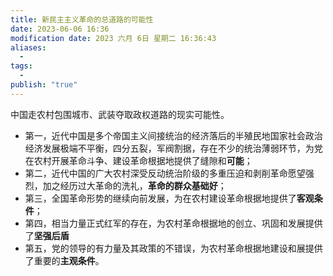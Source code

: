 ```yaml
---
title: 新民主主义革命的总道路的可能性
date: 2023-06-06 16:36
modification date: 2023 六月 6日 星期二 16:36:43
aliases:
  - 
tags:
  - 
publish: "true"
---
```


中国走农村包围城市、武装夺取政权道路的现实可能性。

- 第一，近代中国是多个帝国主义间接统治的经济落后的半殖民地国家社会政治经济发展极端不平衡，四分五裂，军阀割据，存在不少的统治薄弱环节，为党在农村开展革命斗争、建设革命根据地提供了缝隙和**可能**；
- 第二，近代中国的广大农村深受反动统治阶级的多重压迫和剥削革命愿望强烈，加之经历过大革命的洗礼，**革命的群众基础好**；
- 第三，全国革命形势的继续向前发展，为在农村建设革命根据地提供了**客观条件**；
- 第四，相当力量正式红军的存在，为农村革命根据地的创立、巩固和发展提供了**坚强后盾**
- 第五，党的领导的有力量及其政策的不错误，为农村革命根据地建设和展提供了重要的**主观条件**。
